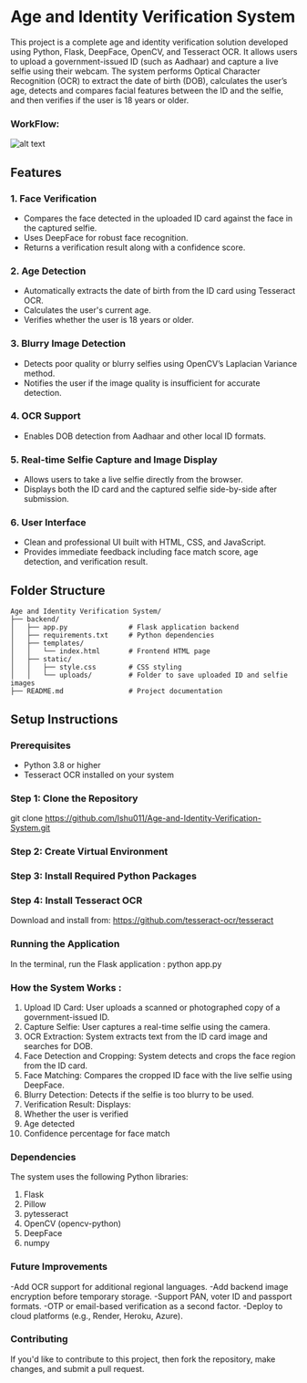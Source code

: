 # Age and Identity Verification System

This project is a complete age and identity verification solution developed using Python, Flask, DeepFace, OpenCV, and Tesseract OCR. It allows users to upload a government-issued ID (such as Aadhaar) and capture a live selfie using their webcam. The system performs Optical Character Recognition (OCR) to extract the date of birth (DOB), calculates the user’s age, detects and compares facial features between the ID and the selfie, and then verifies if the user is 18 years or older.

### WorkFlow:
![alt text](image-1.png)

## Features

### 1. Face Verification
- Compares the face detected in the uploaded ID card against the face in the captured selfie.
- Uses DeepFace for robust face recognition.
- Returns a verification result along with a confidence score.

### 2. Age Detection
- Automatically extracts the date of birth from the ID card using Tesseract OCR.
- Calculates the user's current age.
- Verifies whether the user is 18 years or older.


### 3. Blurry Image Detection
- Detects poor quality or blurry selfies using OpenCV’s Laplacian Variance method.
- Notifies the user if the image quality is insufficient for accurate detection.

### 4. OCR Support
- Enables DOB detection from Aadhaar and other local ID formats.

### 5. Real-time Selfie Capture and Image Display
- Allows users to take a live selfie directly from the browser.
- Displays both the ID card and the captured selfie side-by-side after submission.

### 6. User Interface
- Clean and professional UI built with HTML, CSS, and JavaScript.
- Provides immediate feedback including face match score, age detection, and verification result.


##  Folder Structure

```
Age and Identity Verification System/
├── backend/
│   ├── app.py               # Flask application backend
│   ├── requirements.txt     # Python dependencies
│   ├── templates/
│   │   └── index.html       # Frontend HTML page
│   ├── static/
│   │   ├── style.css        # CSS styling
│   │   └── uploads/         # Folder to save uploaded ID and selfie images
├── README.md                # Project documentation

```

## Setup Instructions

### Prerequisites
- Python 3.8 or higher
- Tesseract OCR installed on your system

### Step 1: Clone the Repository

git clone https://github.com/Ishu011/Age-and-Identity-Verification-System.git

### Step 2: Create Virtual Environment 
### Step 3: Install Required Python Packages
### Step 4: Install Tesseract OCR
Download and install from: https://github.com/tesseract-ocr/tesseract
### Running the Application
In the terminal, run the Flask application : python app.py

### How the System Works : 
1. Upload ID Card: User uploads a scanned or photographed copy of a government-issued ID.
2. Capture Selfie: User captures a real-time selfie using the camera.
3. OCR Extraction: System extracts text from the ID card image and searches for DOB.
4. Face Detection and Cropping: System detects and crops the face region from the ID card.
5. Face Matching: Compares the cropped ID face with the live selfie using DeepFace.
6. Blurry Detection: Detects if the selfie is too blurry to be used.
7. Verification Result: Displays:
8. Whether the user is verified
9. Age detected
10. Confidence percentage for face match

### Dependencies
The system uses the following Python libraries:
1. Flask
2. Pillow
3. pytesseract
4. OpenCV (opencv-python)
5. DeepFace
6. numpy

### Future Improvements
-Add OCR support for additional regional languages.
-Add backend image encryption before temporary storage.
-Support PAN, voter ID and passport formats.
-OTP or email-based verification as a second factor.
-Deploy to cloud platforms (e.g., Render, Heroku, Azure).

### Contributing
If you'd like to contribute to this project, then fork the repository, make changes, and submit a pull request.

